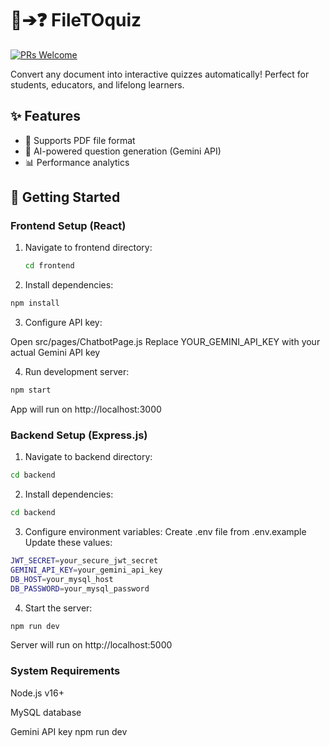 # 📄➔❓ FileTOquiz

[![PRs Welcome](https://img.shields.io/badge/PRs-welcome-brightgreen.svg)](https://github.com/fouratidani/FileTOquiz/pulls)

Convert any document into interactive quizzes automatically! Perfect for students, educators, and lifelong learners.

## ✨ Features

- 📂 Supports PDF file format
- 🧠 AI-powered question generation (Gemini API)
- 📊 Performance analytics

## 🚀 Getting Started

### Frontend Setup (React)

1. Navigate to frontend directory:
   ```bash
   cd frontend
   ```
2. Install dependencies:
```bash
npm install
```
3. Configure API key:

Open src/pages/ChatbotPage.js
Replace YOUR_GEMINI_API_KEY with your actual Gemini API key

4. Run development server:
```bash
npm start
```
App will run on http://localhost:3000

### Backend Setup (Express.js)

1. Navigate to backend directory:
  ```bash
  cd backend
  ```
2. Install dependencies:
  ```bash
  cd backend
  ```
3. Configure environment variables:
   Create .env file from .env.example
  Update these values:
```bash
JWT_SECRET=your_secure_jwt_secret
GEMINI_API_KEY=your_gemini_api_key
DB_HOST=your_mysql_host
DB_PASSWORD=your_mysql_password
```
4. Start the server:
```bash
npm run dev
```
Server will run on http://localhost:5000

### System Requirements
Node.js v16+

MySQL database

Gemini API key
npm run dev

